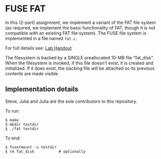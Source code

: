 # FUSE FAT
In this (2-part) assignment, we implement a variant of the FAT file system (as required, we implement the basic functionality of FAT, though it is not compatible with an existing FAT file system). The FUSE file system is implemented in a file named `fat.c`. 

For full details see: [Lab Handout](http://cs.williams.edu/~jannen/teaching/s19/cs333/labs/fuse/fuse_fat1.html)
 
The filesystem is backed by a SINGLE preallocated 10-MB file "fat_disk". When the filesystem is invoked, if this file doesn't exist, it is created and initialized. If it does exist, the backing file will be attached so its previous contents are made visible.


## Implementation details

Steve, Julia and Julia are the sole contributors to this repository. 

To run:
```
$ make
$ mkdir testdir
$ ./fat testdir
```

To end:
```
$ fusermount -u testdir
$ rm fat_disk           # optionally
```
